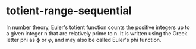 # totient-range-sequential
In number theory, Euler's totient function counts the positive integers up to a given integer n that are relatively prime to n. It is written using the Greek letter phi as &varphi; or &phi;, and may also be called Euler's phi function.
